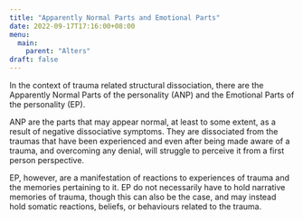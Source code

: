 ```yaml
---
title: "Apparently Normal Parts and Emotional Parts"
date: 2022-09-17T17:16:00+08:00
menu: 
  main:
    parent: "Alters"
draft: false
---
```

In the context of trauma related structural dissociation, there are the Apparently Normal Parts of the personality (ANP) and the Emotional Parts of the personality (EP). 

ANP are the parts that may appear normal, at least to some extent, as a result of negative dissociative symptoms. They are dissociated from the traumas that have been experienced and even after being made aware of a trauma, and overcoming any denial, will struggle to perceive it from a first person perspective. 

EP, however, are a manifestation of reactions to experiences of trauma and the memories pertaining to it. EP do not necessarily have to hold narrative memories of trauma, though this can also be the case, and may instead hold somatic reactions, beliefs, or behaviours related to the trauma. 